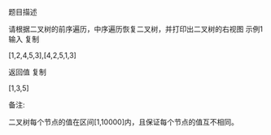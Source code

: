 题目描述

请根据二叉树的前序遍历，中序遍历恢复二叉树，并打印出二叉树的右视图
示例1
输入
复制

[1,2,4,5,3],[4,2,5,1,3]

返回值
复制

[1,3,5]

备注:

二叉树每个节点的值在区间[1,10000]内，且保证每个节点的值互不相同。

